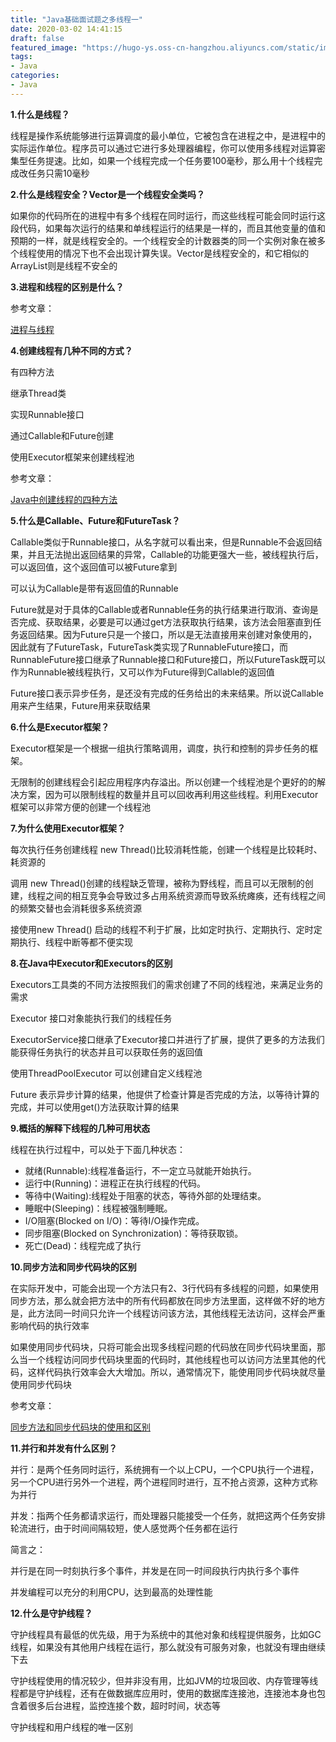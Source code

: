 ```yaml
---
title: "Java基础面试题之多线程一"
date: 2020-03-02 14:41:15
draft: false
featured_image: "https://hugo-ys.oss-cn-hangzhou.aliyuncs.com/static/img/java.png"
tags:
- Java
categories: 
- Java
---
```

**1.什么是线程？**

线程是操作系统能够进行运算调度的最小单位，它被包含在进程之中，是进程中的实际运作单位。程序员可以通过它进行多处理器编程，你可以使用多线程对运算密集型任务提速。比如，如果一个线程完成一个任务要100毫秒，那么用十个线程完成改任务只需10毫秒

**2.什么是线程安全？Vector是一个线程安全类吗？**

如果你的代码所在的进程中有多个线程在同时运行，而这些线程可能会同时运行这段代码，如果每次运行的结果和单线程运行的结果是一样的，而且其他变量的值和预期的一样，就是线程安全的。一个线程安全的计数器类的同一个实例对象在被多个线程使用的情况下也不会出现计算失误。Vector是线程安全的，和它相似的ArrayList则是线程不安全的

**3.进程和线程的区别是什么？**

参考文章：

[进程与线程](https://blog.csdn.net/ys_230014/article/details/87979093)

**4.创建线程有几种不同的方式？**

有四种方法

继承Thread类

实现Runnable接口

通过Callable和Future创建

使用Executor框架来创建线程池

参考文章：

[Java中创建线程的四种方法](https://blog.csdn.net/ys_230014/article/details/88062484)

**5.什么是Callable、Future和FutureTask？**

Callable类似于Runnable接口，从名字就可以看出来，但是Runnable不会返回结果，并且无法抛出返回结果的异常，Callable的功能更强大一些，被线程执行后，可以返回值，这个返回值可以被Future拿到

可以认为Callable是带有返回值的Runnable

Future就是对于具体的Callable或者Runnable任务的执行结果进行取消、查询是否完成、获取结果，必要是可以通过get方法获取执行结果，该方法会阻塞直到任务返回结果。因为Future只是一个接口，所以是无法直接用来创建对象使用的，因此就有了FutureTask，FutureTask类实现了RunnableFuture接口，而RunnableFuture接口继承了Runnable接口和Future接口，所以FutureTask既可以作为Runnable被线程执行，又可以作为Future得到Callable的返回值

Future接口表示异步任务，是还没有完成的任务给出的未来结果。所以说Callable用来产生结果，Future用来获取结果

**6.什么是Executor框架？**

Executor框架是一个根据一组执行策略调用，调度，执行和控制的异步任务的框架。

无限制的创建线程会引起应用程序内存溢出。所以创建一个线程池是个更好的的解决方案，因为可以限制线程的数量并且可以回收再利用这些线程。利用Executor框架可以非常方便的创建一个线程池

**7.为什么使用Executor框架？**

每次执行任务创建线程 new Thread()比较消耗性能，创建一个线程是比较耗时、耗资源的

调用 new Thread()创建的线程缺乏管理，被称为野线程，而且可以无限制的创建，线程之间的相互竞争会导致过多占用系统资源而导致系统瘫痪，还有线程之间的频繁交替也会消耗很多系统资源

接使用new Thread() 启动的线程不利于扩展，比如定时执行、定期执行、定时定期执行、线程中断等都不便实现

**8.在Java中Executor和Executors的区别**

Executors工具类的不同方法按照我们的需求创建了不同的线程池，来满足业务的需求

Executor 接口对象能执行我们的线程任务

ExecutorService接口继承了Executor接口并进行了扩展，提供了更多的方法我们能获得任务执行的状态并且可以获取任务的返回值

使用ThreadPoolExecutor 可以创建自定义线程池

Future 表示异步计算的结果，他提供了检查计算是否完成的方法，以等待计算的完成，并可以使用get()方法获取计算的结果

**9.概括的解释下线程的几种可用状态**

线程在执行过程中，可以处于下面几种状态：

* 就绪(Runnable):线程准备运行，不一定立马就能开始执行。
* 运行中(Running)：进程正在执行线程的代码。
* 等待中(Waiting):线程处于阻塞的状态，等待外部的处理结束。
* 睡眠中(Sleeping)：线程被强制睡眠。
* I/O阻塞(Blocked on I/O)：等待I/O操作完成。
* 同步阻塞(Blocked on Synchronization)：等待获取锁。
* 死亡(Dead)：线程完成了执行

**10.同步方法和同步代码块的区别**

在实际开发中，可能会出现一个方法只有2、3行代码有多线程的问题，如果使用同步方法，那么就会把方法中的所有代码都放在同步方法里面，这样做不好的地方是，此方法同一时间只允许一个线程访问该方法，其他线程无法访问，这样会严重影响代码的执行效率

如果使用同步代码块，只将可能会出现多线程问题的代码放在同步代码块里面，那么当一个线程访问同步代码块里面的代码时，其他线程也可以访问方法里其他的代码，这样代码执行效率会大大增加。所以，通常情况下，能使用同步代码块就尽量使用同步代码块

参考文章：

[同步方法和同步代码块的使用和区别](https://blog.csdn.net/sinat_38142087/article/details/84342149)

**11.并行和并发有什么区别？**

并行：是两个任务同时运行，系统拥有一个以上CPU，一个CPU执行一个进程，另一个CPU进行另外一个进程，两个进程同时进行，互不抢占资源，这种方式称为并行

并发：指两个任务都请求运行，而处理器只能接受一个任务，就把这两个任务安排轮流进行，由于时间间隔较短，使人感觉两个任务都在运行

简言之：

并行是在同一时刻执行多个事件，并发是在同一时间段执行内执行多个事件

并发编程可以充分的利用CPU，达到最高的处理性能

**12.什么是守护线程？**

守护线程具有最低的优先级，用于为系统中的其他对象和线程提供服务，比如GC线程，如果没有其他用户线程在运行，那么就没有可服务对象，也就没有理由继续下去

守护线程使用的情况较少，但并非没有用，比如JVM的垃圾回收、内存管理等线程都是守护线程，还有在做数据库应用时，使用的数据库连接池，连接池本身也包含着很多后台进程，监控连接个数，超时时间，状态等

守护线程和用户线程的唯一区别